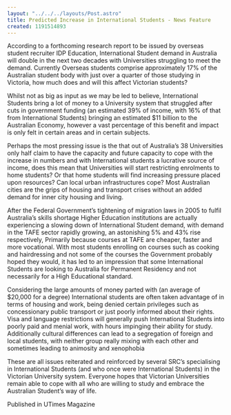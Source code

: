 ```yaml
---
layout: "../../../layouts/Post.astro"
title: Predicted Increase in International Students - News Feature
created: 1191514893
---
```



According to a forthcoming research report to be issued by overseas student recruiter IDP Education, International Student demand in Australia will double in the next two decades with Universities struggling to meet the demand. Currently Overseas students comprise approximately 17% of the Australian student body with just over a quarter of those studying in Victoria, how much does and will this affect Victorian students?

Whilst not as big as input as we may be led to believe, International Students bring a lot of money to a University system that struggled after cuts in government funding (an estimated 39% of income, with 16% of that from International Students) bringing an estimated $11 billion to the Australian Economy, however a vast percentage of this benefit and impact is only felt in certain areas and in certain subjects.

Perhaps the most pressing issue is the that out of Australia&rsquo;s 38 Universities only half claim to have the capacity and future capacity to cope with the increase in numbers and with International students a lucrative source of income, does this mean that Universities will start restricting enrolments to home students? Or that home students will find increasing pressure placed upon resources? Can local urban infrastructures cope? Most Australian cities are the grips of housing and transport crises without an added demand for inner city housing and living.

After the Federal Government&rsquo;s tightening of migration laws in 2005 to fulfil Australia&rsquo;s skills shortage Higher Education institutions are actually experiencing a slowing down of International Student demand, with demand in the TAFE sector rapidly growing, an astonishing 5% and 43% rise respectively, Primarily because courses at TAFE are cheaper, faster and more vocational. With most students enrolling on courses such as cooking and hairdressing and not some of the courses the Government probably hoped they would, it has led to an impression that some International Students are looking to Australia for Permanent Residency and not necessarily for a High Educational standard.

Considering the large amounts of money parted with (an average of&nbsp; $20,000 for a degree) International students are often taken advantage of in terms of housing and work, being denied certain privileges such as concessionary public transport or just poorly informed about their rights. Visa and language restrictions will generally push International Students into poorly paid and menial work, with hours impinging their ability for study. Additionally cultural differences can lead to a segregation of foreign and local students, with neither group really mixing with each other and sometimes leading to animosity and xenophobia

These are all issues reiterated and reinforced by several SRC&rsquo;s specialising in International Students (and who once were International Students) in the Victorian University system. Everyone hopes that Victorian Universities remain able to cope with all who are willing to study and embrace the Australian Student&rsquo;s way of life.


Published in UTimes Magazine
